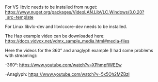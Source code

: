 For VS libvlc needs to be installed from nuget: https://www.nuget.org/packages/VideoLAN.LibVLC.Windows/3.0.20?_src=template

For Linux libvlc-dev and libvlccore-dev needs to be installed.



The Hap example video can be downloaded here: [https://docs.vidvox.net/vdmx_sample_media.html#media-files
](https://s3.amazonaws.com/vidvox/downloads/SpiralsAndLoopsHapAlpha.zip)



Here the videos for the 360° and anaglyph example (I had some problems with streaming):

-360°: https://www.youtube.com/watch?v=XPhmpfiWEEw

-Anaglyph: https://www.youtube.com/watch?v=5x5Oh2MZBzI

